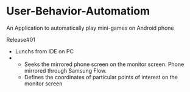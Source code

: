 # User-Behavior-Automatiom
An Application to automatically play mini-games on Android phone

Release#01
<ul>
<li> Lunchs from IDE on PC</li>
<li><ul>
  <li> Seeks the mirrored phone screen on the monitor screen. Phone mirrored through Samsung Flow.</li>
  <li> Defines the coordinates of particular points of interest on the monitor screen </li>
  </ul>
  </li>
